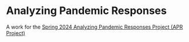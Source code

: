 # Analyzing Pandemic Responses

A work for the [Spring 2024 Analyzing Pandemic Responses Project (APR Project)](https://columbia.us13.list-manage.com/track/click?u=c1cdd0f77f3dbff8b6c8ec5ef&id=a2b5e31b82&e=5cb4a423d2)
